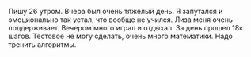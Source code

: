 Пишу 26 утром. Вчера был очень тяжёлый день. Я запутался и эмоционально так устал, что вообще не учился. Лиза меня очень поддерживает. Вечером много играл и отдыхал. За день прошел 18к шагов. Тестовое не могу сделать, очень много математики. Надо тренить алгоритмы.



